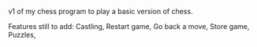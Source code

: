 v1 of my chess program to play a basic version of chess.


Features still to add:
Castling,
Restart game,
Go back a move,
Store game,
Puzzles,
